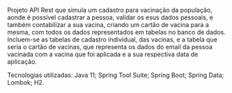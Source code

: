 Projeto API Rest que simula um cadastro para vacinação da população, aonde é possível cadastrar a pessoa, validar os esus dados pessoais, e também contabilizar a sua vacina, 
criando um cartão de vacina para a mesma, com todos os dados representados em tabelas no banco de dados. Incluem-se as tabelas de cadastro individual, das vacinas, e a tabela 
que seria o cartão de vacinas, que representa os dados do email da pessoa vacinada com a vacina que foi aplicada e a sua respectiva data de aplicação.

Tecnologias utilizadas: Java 11; Spring Tool Suite; Spring Boot; Spring Data; Lombok; H2.
